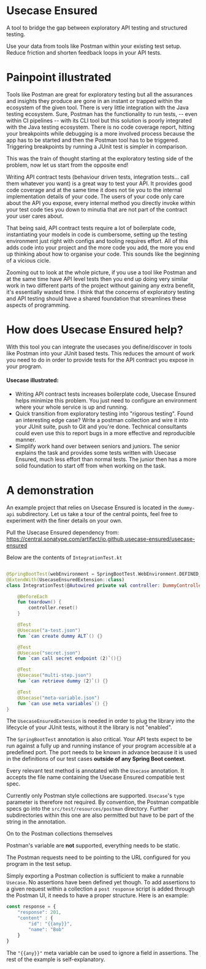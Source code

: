 # Usecase Ensured

A tool to bridge the gap between exploratory API testing and structured testing.

Use your data from tools like Postman within your existing test setup. Reduce friction and shorten feedback loops in your API tests.

# Painpoint illustrated
Tools like Postman are great for exploratory testing but all the assurances and insights they produce are gone in an instant or trapped within the ecosystem of 
the given tool. There is very little integration with the Java testing ecosystem. Sure, Postman has the functionality to run tests, -- even within CI pipelines -- with its CLI tool but
this solution is poorly integrated with the Java testing ecosystem. There is no code coverage report, hitting your breakpoints while debugging is a more involved process because
the app has to be started and then the Postman tool has to be triggered. Triggering breakpoints by running a JUnit test is simpler in comparison.

This was the train of thought starting at the exploratory testing side of the problem, now let us start from the opposite end!

Writing API contract tests (behaviour driven tests, integration tests... call them whatever you want) is a great way to test your API. It provides good code coverage and at the same time
it does not tie you to the internal implementation details of your code. The users of your code only care about the API you expose, every internal method you directly invoke within your
test code ties you down to minutia that are not part of the contract your user cares about.

That being said, API contract tests require a lot of boilerplate code, instantiating your models in code is cumbersome, setting up the testing environment just right with configs and
tooling requires effort. All of this adds code into your project and the more code you add, the more you end up thinking about how to organise your code. This sounds like the beginning
of a vicious cicle.

Zooming out to look at the whole picture, if you use a tool like Postman and at the same time have API level tests then you end up doing very similar work in two different parts of the
project without gaining any extra benefit, it's essentially wasted time. I think that the concerns of exploratory testing and API testing should have a shared foundation
that streamlines these aspects of programming.

# How does Usecase Ensured help?
With this tool you can integrate the usecases you define/discover in tools like Postman into your JUnit based tests. 
This reduces the amount of work you need to do in order to provide tests for the API contract you expose in your program.

#### Usecase illustrated:
- Writing API contract tests increases boilerplate code, Usecase Ensured helps minimize this problem. You just need to configure an environment where your whole service is up and running.
- Quick transition from exploratory testing into "rigorous testing". Found an interesting edge case? Write a postman collection and wire it into your JUnit suite,
  push to Git and you're done.
  Technical consultants could even use this to report bugs in a more effective and reproducible manner.
- Simplify work hand over between seniors and juniors. The senior explains the task and provides some tests written with Usecase Ensured, much less effort than normal tests. The
  junior then has a more solid foundation to start off from when working on the task.

# A demonstration
An example project that relies on Usecase Ensured is located in the `dummy-api` subdirectory.
Let us take a tour of the central points, feel free to experiment with the finer details on your 
own.

Pull the Usecase Ensured dependency from:
<https://central.sonatype.com/artifact/io.github.usecase-ensured/usecase-ensured>

Below are the contents of `IntegrationTest.kt`
```kotlin

@SpringBootTest(webEnvironment = SpringBootTest.WebEnvironment.DEFINED_PORT)
@ExtendWith(UsecaseEnsuredExtension::class)
class IntegrationTest(@Autowired private val controller: DummyController, ) {

    @BeforeEach
    fun teardown() {
        controller.reset()
    }

    @Test
    @Usecase("a-test.json")
    fun `can create dummy ALT`() {}

    @Test
    @Usecase("secret.json")
    fun `can call secret endpoint (2)`(){}

    @Test
    @Usecase("multi-step.json")
    fun `can retrieve dummy (2)`() {}

    @Test
    @Usecase("meta-variable.json")
    fun `can use meta variables`() {}
}
```

The `UsecaseEnsuredExtension` is needed in order to plug the library into the
lifecycle of your JUnit tests, without it the library is not "enabled".

The `SpringBootTest` annotation is also critical. Your API tests expect to be
run against a fully up and running instance of your program accessible at a predefined port.
The port needs to be known in advance because it is used 
in the definitions of our test cases **outside of any Spring Boot context**.

Every relevant test method is annotated with the `Usecase` annotation.
It accepts the file name containing the Usecase Ensured compatible test spec.

Currently only Postman style collections are supported. `Usecase`'s `type` parameter
is therefore not required. By convention, the Postman compatible specs go into the
`src/test/resources/postman` directory. 
Further subdirectories within this one are also permitted but have to be part of the
string in the annotation.

On to the Postman collections themselves

Postman's variable are **not** supported, everything needs to be static.

The Postman requests need to be pointing to the URL configured for you program
in the test setup.

Simply exporting a Postman collection is sufficient to make a runnable `Usecase`.
No assertions have been defined yet though. To add assertions to a given request within
a collection a `post response` script is added through the Postman UI, 
it needs to have a proper structure. Here is an example:
```javascript
const response = {
    "response": 201,
    "content" : {
        "id": "{{any}}",
        "name": "Bob"
    }
}
```

The `"{{any}}"` meta variable can be used to ignore a field in assertions. The rest of
the example is self-explanatory.